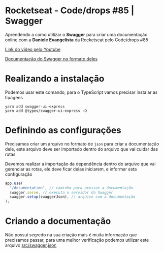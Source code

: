 # Rocketseat - Code/drops #85 | Swagger
Aprendendo a como utilizar o **Swagger** para criar uma documentação online com a **Daniele Evangelista** da Rocketseat pelo Code/drops #85

[Link do vídeo pelo Youtube](https://youtu.be/WhFx2heoFrA)


[Documentação do Swagger no formato deles ](https://petstore.swagger.io/)

# Realizando a instalação
Podemos usar este comando, para o TypeScript vamos precisar instalar as tipagens
```bs
yarn add swagger-ui-express
yarn add @types/swagger-ui-express -D
```

# Definindo as configurações
Precisamos criar um arquivo no formato de `json` para criar a documentação dele, este arquivo deve ser importado dentro do arquivo que vai cuidar das rotas

Devemos realizar a importação da dependência dentro do arquivo que vai gerenciar as rotas, ele deve ficar delas iniciarem, e informar esta configuração
```ts
app.use(
  "/documentation", // caminho para acessar a documentação
  swagger.serve, // executa o servidor do Swagger
  swagger.setup(swaggerJson), // arquivo com a documentação
);
```

# Criando a documentação
Não possui segredo na sua criação mais é muita informação que precisamos passar, para uma melhor verificação podemos utilizar este arquivo [src/swagger.json](https://github.com/deibsoncogo/Swagger/blob/master/src/swagger.json)
